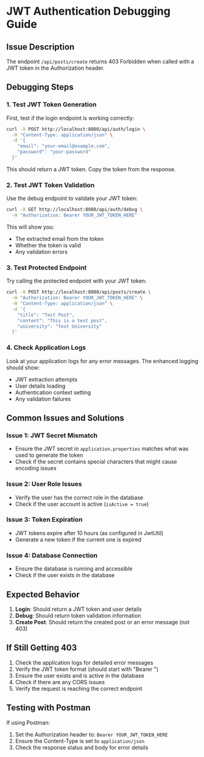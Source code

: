 # JWT Authentication Debugging Guide

## Issue Description
The endpoint `/api/posts/create` returns 403 Forbidden when called with a JWT token in the Authorization header.

## Debugging Steps

### 1. Test JWT Token Generation
First, test if the login endpoint is working correctly:

```bash
curl -X POST http://localhost:8080/api/auth/login \
  -H "Content-Type: application/json" \
  -d '{
    "email": "your-email@example.com",
    "password": "your-password"
  }'
```

This should return a JWT token. Copy the token from the response.

### 2. Test JWT Token Validation
Use the debug endpoint to validate your JWT token:

```bash
curl -X GET http://localhost:8080/api/auth/debug \
  -H "Authorization: Bearer YOUR_JWT_TOKEN_HERE"
```

This will show you:
- The extracted email from the token
- Whether the token is valid
- Any validation errors

### 3. Test Protected Endpoint
Try calling the protected endpoint with your JWT token:

```bash
curl -X POST http://localhost:8080/api/posts/create \
  -H "Authorization: Bearer YOUR_JWT_TOKEN_HERE" \
  -H "Content-Type: application/json" \
  -d '{
    "title": "Test Post",
    "content": "This is a test post",
    "university": "Test University"
  }'
```

### 4. Check Application Logs
Look at your application logs for any error messages. The enhanced logging should show:
- JWT extraction attempts
- User details loading
- Authentication context setting
- Any validation failures

## Common Issues and Solutions

### Issue 1: JWT Secret Mismatch
- Ensure the JWT secret in `application.properties` matches what was used to generate the token
- Check if the secret contains special characters that might cause encoding issues

### Issue 2: User Role Issues
- Verify the user has the correct role in the database
- Check if the user account is active (`isActive = true`)

### Issue 3: Token Expiration
- JWT tokens expire after 10 hours (as configured in JwtUtil)
- Generate a new token if the current one is expired

### Issue 4: Database Connection
- Ensure the database is running and accessible
- Check if the user exists in the database

## Expected Behavior

1. **Login**: Should return a JWT token and user details
2. **Debug**: Should return token validation information
3. **Create Post**: Should return the created post or an error message (not 403)

## If Still Getting 403

1. Check the application logs for detailed error messages
2. Verify the JWT token format (should start with "Bearer ")
3. Ensure the user exists and is active in the database
4. Check if there are any CORS issues
5. Verify the request is reaching the correct endpoint

## Testing with Postman

If using Postman:
1. Set the Authorization header to: `Bearer YOUR_JWT_TOKEN_HERE`
2. Ensure the Content-Type is set to `application/json`
3. Check the response status and body for error details
